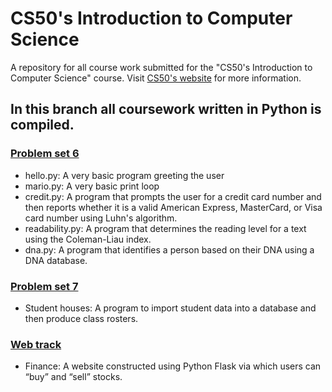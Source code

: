 # CS50's Introduction to Computer Science
A repository for all course work submitted for the "CS50's Introduction to Computer Science" course. Visit [CS50's website](https://cs50.harvard.edu/x/2020/) for more information.

## In this branch all coursework written in Python is compiled. 

### [Problem set 6](https://cs50.harvard.edu/x/2020/psets/6/)
- hello.py: A very basic program greeting the user
- mario.py: A very basic print loop
- credit.py: A program that prompts the user for a credit card number and then reports whether it is a valid American Express, MasterCard, or Visa card number using Luhn's algorithm.
- readability.py: A program that determines the reading level for a text using the Coleman-Liau index.
- dna.py: A program that identifies a person based on their DNA using a DNA database.

### [Problem set 7](https://cs50.harvard.edu/x/2020/psets/7/)
- Student houses: A program to import student data into a database and then produce class rosters.

### [Web track](https://cs50.harvard.edu/x/2020/tracks/web/)
- Finance: A website constructed using Python Flask via which users can “buy” and “sell” stocks.
